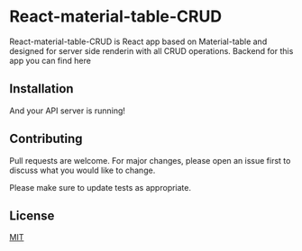 # React-material-table-CRUD

React-material-table-CRUD is React app based on Material-table and designed for server side renderin with all CRUD operations.
Backend for this app you can find here 

## Installation



And your API server is running!

## Contributing
Pull requests are welcome. For major changes, please open an issue first to discuss what you would like to change.

Please make sure to update tests as appropriate.

## License
[MIT](https://choosealicense.com/licenses/mit/)
